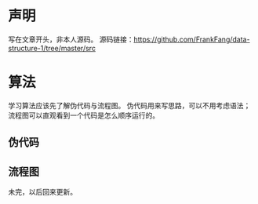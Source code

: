 # 声明
  写在文章开头，非本人源码。
  源码链接：https://github.com/FrankFang/data-structure-1/tree/master/src

# 算法
  学习算法应该先了解伪代码与流程图。
  伪代码用来写思路，可以不用考虑语法；流程图可以直观看到一个代码是怎么顺序运行的。
 
## 伪代码
## 流程图
未完，以后回来更新。
